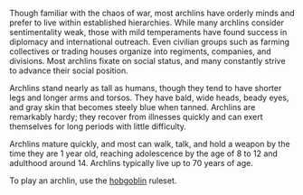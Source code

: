 Though familiar with the chaos of war, most archlins have orderly minds and prefer to live within established hierarchies. While many archlins consider sentimentality weak, those with mild temperaments have found success in diplomacy and international outreach. Even civilian groups such as farming collectives or trading houses organize into regiments, companies, and divisions. Most archlins fixate on social status, and many constantly strive to advance their social position.

Archlins stand nearly as tall as humans, though they tend to have shorter legs and longer arms and torsos. They have bald, wide heads, beady eyes, and gray skin that becomes steely blue when tanned. Archlins are remarkably hardy; they recover from illnesses quickly and can exert themselves for long periods with little difficulty.

Archlins mature quickly, and most can walk, talk, and hold a weapon by the time they are 1 year old, reaching adolescence by the age of 8 to 12 and adulthood around 14. Archlins typically live up to 70 years of age.

To play an archlin, use the [hobgoblin](https://2e.aonprd.com/Ancestries.aspx?ID=13) ruleset.
